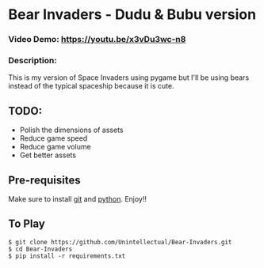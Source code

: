 # Bear Invaders - Dudu & Bubu version

### Video Demo: https://youtu.be/x3vDu3wc-n8
### Description:
This is my version of Space Invaders using pygame but I'll be using bears instead of the typical spaceship because it is cute.

## TODO:
- Polish the dimensions of assets
- Reduce game speed
- Reduce game volume
- Get better assets

## Pre-requisites
Make sure to install [git](https://git-scm.com/downloads) and [python](https://www.python.org/downloads/). Enjoy!!

## To Play
    $ git clone https://github.com/Unintellectual/Bear-Invaders.git
    $ cd Bear-Invaders
    $ pip install -r requirements.txt






